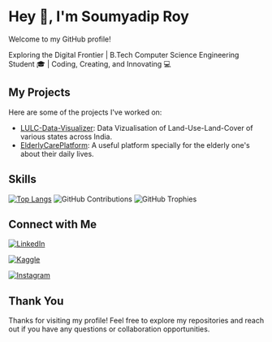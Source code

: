 # Hey 👋, I'm Soumyadip Roy

Welcome to my GitHub profile!

Exploring the Digital Frontier | B.Tech Computer Science Engineering Student 🎓 | Coding, Creating, and Innovating 💻

## My Projects

Here are some of the projects I've worked on:

- [LULC-Data-Visualizer](https://github.com/SoumyadipRoy16/LULC-Data-Visualizer): Data Vizualisation of Land-Use-Land-Cover of various states across India.
- [ElderlyCarePlatform](https://github.com/SoumyadipRoy16/ElderlyCarePlatform): A useful platform specially for the elderly one's about their daily lives.
  
## Skills

[![Top Langs](https://github-readme-stats.vercel.app/api/top-langs/?username=SoumyadipRoy16&layout=compact)](https://github.com/SoumyadipRoy16)
![GitHub Contributions](https://github-readme-streak-stats.herokuapp.com/?user=SoumyadipRoy16)
![GitHub Trophies](https://github-profile-trophy.vercel.app/?username=SoumyadipRoy16)

## Connect with Me

[![LinkedIn](https://upload.wikimedia.org/wikipedia/commons/thumb/c/ca/LinkedIn_logo_initials.png/24px-LinkedIn_logo_initials.png)](https://www.linkedin.com/in/soumyadip-roy-266166281/)

[![Kaggle](https://upload.wikimedia.org/wikipedia/commons/thumb/7/7c/Kaggle_logo.png/24px-Kaggle_logo.png)](https://www.kaggle.com/iamsoumyadiproy)

[![Instagram](https://upload.wikimedia.org/wikipedia/commons/thumb/a/a5/Instagram_icon.png/24px-Instagram_icon.png)](https://www.instagram.com/soumyadip_roy26/)

## Thank You

Thanks for visiting my profile! Feel free to explore my repositories and reach out if you have any questions or collaboration opportunities.

